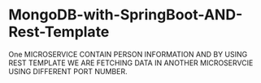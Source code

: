 # MongoDB-with-SpringBoot-AND-Rest-Template

One MICROSERVICE CONTAIN PERSON INFORMATION AND BY USING REST TEMPLATE WE ARE FETCHING DATA IN ANOTHER MICROSERVCIE USING DIFFERENT PORT NUMBER.

